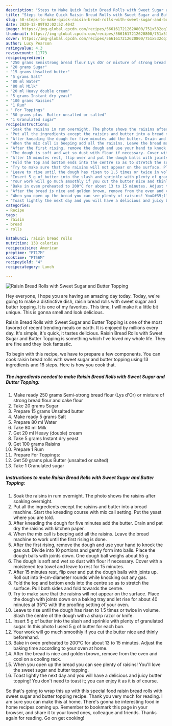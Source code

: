 ```yaml
---
description: "Steps to Make Quick Raisin Bread Rolls with Sweet Sugar and Butter Topping"
title: "Steps to Make Quick Raisin Bread Rolls with Sweet Sugar and Butter Topping"
slug: 58-steps-to-make-quick-raisin-bread-rolls-with-sweet-sugar-and-butter-topping
date: 2020-12-09T02:02:52.404Z
image: https://img-global.cpcdn.com/recipes/5661617212620800/751x532cq70/raisin-bread-rolls-with-sweet-sugar-and-butter-topping-recipe-main-photo.jpg
thumbnail: https://img-global.cpcdn.com/recipes/5661617212620800/751x532cq70/raisin-bread-rolls-with-sweet-sugar-and-butter-topping-recipe-main-photo.jpg
cover: https://img-global.cpcdn.com/recipes/5661617212620800/751x532cq70/raisin-bread-rolls-with-sweet-sugar-and-butter-topping-recipe-main-photo.jpg
author: Lucy Pearson
ratingvalue: 4.3
reviewcount: 11773
recipeingredient:
- "250 grams Semistrong bread flour Lys dOr or mixture of strong bread flour and cake flour"
- "20 grams Sugar"
- "15 grams Unsalted butter"
- "5 grams Salt"
- "80 ml Water"
- "80 ml Milk"
- "20 ml Heavy double cream"
- "5 grams Instant dry yeast"
- "100 grams Raisins"
- "1 Rum"
- " For Toppings"
- "50 grams plus  Butter unsalted or salted"
- "1 Granulated sugar"
recipeinstructions:
- "Soak the raisins in rum overnight. The photo shows the raisins after soaking overnight."
- "Put all the ingredients except the raisins and butter into a bread machine. Start the kneading course with mix call setting. Put the yeast where you are told."
- "After kneading the dough for five minutes add the butter. Drain and pat dry the raisins with kitchen paper."
- "When the mix call is beeping add all the raisins. Leave the bread machine to work until the first rising is done."
- "After the first rising, remove the dough and use your hand to knock the gas out. Divide into 10 portions and gently form into balls. Place the dough balls with joints down. One dough ball weighs about 55 g."
- "The dough is soft and wet so dust with flour if necessary. Cover with a moistened tea towel and leave to rest for 15 minutes."
- "After 15 minutes rest, flip over and put the dough balls with joints up. Roll out into 9-cm-diameter rounds while knocking out any gas."
- "Fold the top and bottom ends into the centre so as to stretch the surface. Pull both sides and fold towards the centre."
- "Try to make sure that the raisins will not appear on the surface. Place the dough with joints down on a baking tray and let rise for about 40 minutes at 35°C with the proofing setting of your oven."
- "Leave to rise until the dough has risen to 1.5 times or twice in volume. Slash the centre of the dough with a sharp razor or knife."
- "Insert 5 g of butter into the slash and sprinkle with plenty of granulated sugar. In this photo I used 5 g of butter for each bun."
- "Your work will go much smoothly if you cut the butter nice and thinly beforehand."
- "Bake in oven preheated to 200°C for about 13 to 15 minutes. Adjust the baking time according to your oven at home."
- "After the bread is nice and golden brown, remove from the oven and cool on a cooling rack."
- "When you open up the bread you can see plenty of raisins! You&#39;ll love the sweet sugar and butter topping."
- "Toast lightly the next day and you will have a delicious and juicy butter topping! You don&#39;t need to toast it; you can enjoy it as it is of course."
categories:
- Recipe
tags:
- raisin
- bread
- rolls

katakunci: raisin bread rolls 
nutrition: 138 calories
recipecuisine: American
preptime: "PT17M"
cooktime: "PT56M"
recipeyield: "4"
recipecategory: Lunch

---
```



![Raisin Bread Rolls with Sweet Sugar and Butter Topping](https://img-global.cpcdn.com/recipes/5661617212620800/751x532cq70/raisin-bread-rolls-with-sweet-sugar-and-butter-topping-recipe-main-photo.jpg)

Hey everyone, I hope you are having an amazing day today. Today, we're going to make a distinctive dish, raisin bread rolls with sweet sugar and butter topping. It is one of my favorites. This time, I will make it a little bit unique. This is gonna smell and look delicious.



Raisin Bread Rolls with Sweet Sugar and Butter Topping is one of the most favored of recent trending meals on earth. It is enjoyed by millions every day. It's simple, it's quick, it tastes delicious. Raisin Bread Rolls with Sweet Sugar and Butter Topping is something which I've loved my whole life. They are fine and they look fantastic.


To begin with this recipe, we have to prepare a few components. You can cook raisin bread rolls with sweet sugar and butter topping using 13 ingredients and 16 steps. Here is how you cook that.

<!--inarticleads1-->

##### The ingredients needed to make Raisin Bread Rolls with Sweet Sugar and Butter Topping:

1. Make ready 250 grams Semi-strong bread flour (Lys d&#39;Or) or mixture of strong bread flour and cake flour
1. Take 20 grams Sugar
1. Prepare 15 grams Unsalted butter
1. Make ready 5 grams Salt
1. Prepare 80 ml Water
1. Take 80 ml Milk
1. Get 20 ml Heavy (double) cream
1. Take 5 grams Instant dry yeast
1. Get 100 grams Raisins
1. Prepare 1 Rum
1. Prepare  For Toppings:
1. Get 50 grams plus  Butter (unsalted or salted)
1. Take 1 Granulated sugar




<!--inarticleads2-->

##### Instructions to make Raisin Bread Rolls with Sweet Sugar and Butter Topping:

1. Soak the raisins in rum overnight. The photo shows the raisins after soaking overnight.
1. Put all the ingredients except the raisins and butter into a bread machine. Start the kneading course with mix call setting. Put the yeast where you are told.
1. After kneading the dough for five minutes add the butter. Drain and pat dry the raisins with kitchen paper.
1. When the mix call is beeping add all the raisins. Leave the bread machine to work until the first rising is done.
1. After the first rising, remove the dough and use your hand to knock the gas out. Divide into 10 portions and gently form into balls. Place the dough balls with joints down. One dough ball weighs about 55 g.
1. The dough is soft and wet so dust with flour if necessary. Cover with a moistened tea towel and leave to rest for 15 minutes.
1. After 15 minutes rest, flip over and put the dough balls with joints up. Roll out into 9-cm-diameter rounds while knocking out any gas.
1. Fold the top and bottom ends into the centre so as to stretch the surface. Pull both sides and fold towards the centre.
1. Try to make sure that the raisins will not appear on the surface. Place the dough with joints down on a baking tray and let rise for about 40 minutes at 35°C with the proofing setting of your oven.
1. Leave to rise until the dough has risen to 1.5 times or twice in volume. Slash the centre of the dough with a sharp razor or knife.
1. Insert 5 g of butter into the slash and sprinkle with plenty of granulated sugar. In this photo I used 5 g of butter for each bun.
1. Your work will go much smoothly if you cut the butter nice and thinly beforehand.
1. Bake in oven preheated to 200°C for about 13 to 15 minutes. Adjust the baking time according to your oven at home.
1. After the bread is nice and golden brown, remove from the oven and cool on a cooling rack.
1. When you open up the bread you can see plenty of raisins! You&#39;ll love the sweet sugar and butter topping.
1. Toast lightly the next day and you will have a delicious and juicy butter topping! You don&#39;t need to toast it; you can enjoy it as it is of course.




So that's going to wrap this up with this special food raisin bread rolls with sweet sugar and butter topping recipe. Thank you very much for reading. I am sure you can make this at home. There's gonna be interesting food in home recipes coming up. Remember to bookmark this page in your browser, and share it to your loved ones, colleague and friends. Thanks again for reading. Go on get cooking!
